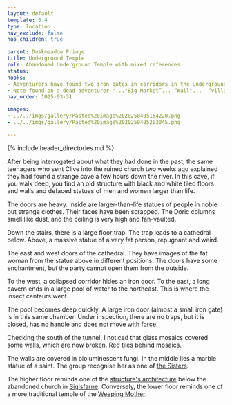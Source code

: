 ```yaml
---
layout: default
template: 0.4
type: location
nav_exclude: false
has_children: true

parent: Duskmeadow Fringe
title: Underground Temple
role: Abandoned Underground Temple with mixed references.
status: 
hooks:
- Adventurers have found two iron gates in corridors in the underground cathedral, which they found by the river floods, southeast of Sigisfarne. One does not open, and a collapsed corridor blocks the other one.
- Note found on a dead adventurer "..."Big Market”... “Wall"...  “Village”..."
nav_order: 1025-03-31

images:
- ../../imgs/gallery/Pasted%20image%2020250405154220.png
- ../../imgs/gallery/Pasted%20image%2020250405203045.png

---
```


{% include header_directories.md %}

After being interrogated about what they had done in the past, the same teenagers who sent Clive into the ruined church two weeks ago explained they had found a strange cave a few hours down the river.
In this cave, if you walk deep, you find an old structure with black and white tiled floors and walls and defaced statues of men and women larger than life.

The doors are heavy.
Inside are larger-than-life statues of people in noble but strange clothes.
Their faces have been scrapped.
The Doric columns smell like dust, and the ceiling is very high and fan-vaulted.

Down the stairs, there is a large floor trap.
The trap leads to a cathedral below.
Above, a massive statue of a very fat person, repugnant and weird.

The east and west doors of the cathedral.
They have images of the fat woman from the statue above in different positions.
The doors have some enchantment, but the party cannot open them from the outside.

To the west, a collapsed corridor hides an iron door.
To the east, a long cavern ends in a large pool of water to the northeast.
This is where the insect centaurs went.

The pool becomes deep quickly.
A large iron door (almost a small iron gate) is in this same chamber.
Under inspection, there are no traps, but it is closed, has no handle and does not move with force. 

Checking the south of the tunnel, I noticed that glass mosaics covered some walls, which are now broken.
Red tiles behind mosaics.

The walls are covered in bioluminescent fungi.
In the middle lies a marble statue of a saint.
The group recognise her as one of [the Sisters](../weepingMother/theSisters.md).

The higher floor reminds one of the [structure's architecture](../../gazetteer/Warden-Stone.md) below the abandoned church in [Sigisfarne](../Sigisfarne/index.md).
Conversely, the lower floor reminds one of a more traditional temple of the [Weeping Mother](../weepingMother/index.md).
